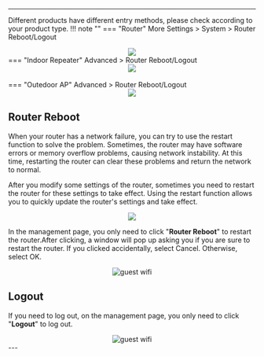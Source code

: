 
---
Different products have different entry methods, please check according to your product type.
!!! note ""
	=== "Router"
		More Settings  > System > Router Reboot/Logout
		<div style="text-align: center;">
			<img class="boxshadow" src="/images/rebootadd.png">
		</div>
	=== "Indoor Repeater"
		Advanced > Router Reboot/Logout
		<div style="text-align: center;">
			<img class="boxshadow" src="/images/reboot001.png">
		</div>		
	=== "Outedoor AP"
		Advanced > Router Reboot/Logout
		<div style="text-align: center;">
			<img class="boxshadow" src="/images/reboot001.png">
		</div>
## __Router Reboot__
<p class="text">
When your router has a network failure, you can try to use the restart function to solve the problem. Sometimes, the router may have software errors or memory overflow problems, causing network instability. At this time, restarting the router can clear these problems and return the network to normal.
</p>
<p class="text">
After you modify some settings of the router, sometimes you need to restart the router for these settings to take effect. Using the restart function allows you to quickly update the router's settings and take effect.
</p>

<div style="text-align: center;">
    <img class="boxshadow" src="/images/reboot01.png">
</div>
<p class="text">
In the management page, you only need to click "<b>Router Reboot</b>" to restart the router.After clicking, a window will pop up asking you if you are sure to restart the router. If you clicked accidentally, select Cancel. Otherwise, select OK.
</p>

<div style="text-align: center;">
    <img alt="guest wifi" class="boxshadow" src="/images/reboot.png">
</div>

## __Logout__
<p class="text">
If you need to log out, on the management page, you only need to click "<b>Logout</b>" to log out.
</p>
<div style="text-align: center;">
    <img alt="guest wifi" class="boxshadow" src="/images/logout.png">
</div>
---